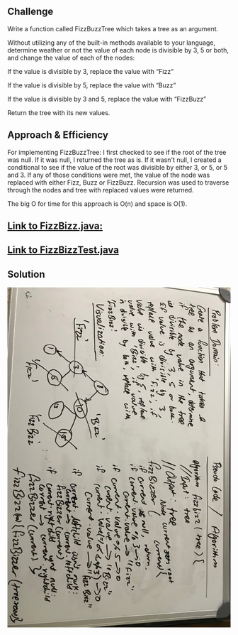 ## Challenge

Write a function called FizzBuzzTree which takes a tree as an argument.

Without utilizing any of the built-in methods available to your language, determine weather or not the value of each node is divisible by 3, 5 or both, and change the value of each of the nodes:

If the value is divisible by 3, replace the value with “Fizz”

If the value is divisible by 5, replace the value with “Buzz”

If the value is divisible by 3 and 5, replace the value with “FizzBuzz”

Return the tree with its new values.


## Approach & Efficiency

For implementing FizzBuzzTree:
    I first checked to see if the root of the tree was null.
    If it was null, I returned the tree as is.
    If it wasn't null, I created a conditional to see if the value of the root was divisible by either 3, or 5, or 5 and 3.
    If any of those conditions were met, the value of the node was replaced with either Fizz, Buzz or FizzBuzz.
    Recursion was used to traverse through the nodes and tree with replaced values were returned.

  The big O for time for this approach is O(n) and space is O(1).


## [Link to FizzBizz.java:](https://github.com/sadhikari07/data-structures-and-algorithms/blob/master/java401_code_challenges/src/main/java/java401_code_challenges/FizzBizzTree/FizzBuzzTree.java)

## [Link to FizzBizzTest.java](https://github.com/sadhikari07/data-structures-and-algorithms/blob/master/java401_code_challenges/src/test/java/java401_code_challenges/fizzBizzTree/FizzBizzTreeTest.java)


## Solution
![FizzBizz Challenge](https://raw.githubusercontent.com/sadhikari07/data-structures-and-algorithms/master/java401_code_challenges/assets/fizzBizz.jpg)

